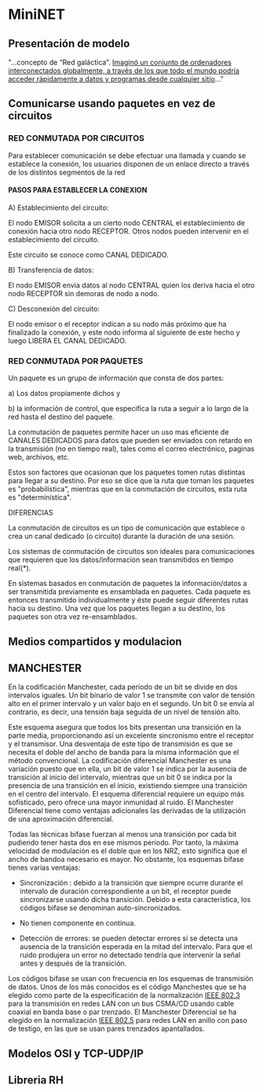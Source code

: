 # MiniNET

## Presentación de modelo

"...concepto de “Red galáctica”. [Imaginó un conjunto de ordenadores interconectados globalmente, a través de los que todo el mundo podría acceder rápidamente a datos y programas desde cualquier sitio](https://thingspeak.com/channels/141411)..."

## Comunicarse usando paquetes en vez de circuitos

### RED CONMUTADA POR CIRCUITOS

Para establecer comunicación se debe efectuar una llamada y cuando se establece la conexión, los usuarios disponen de un enlace directo a través de los distintos segmentos de la red

#### PASOS PARA ESTABLECER LA CONEXION

A) Establecimiento del circuito:

El nodo EMISOR solicita a un cierto nodo CENTRAL el establecimiento de conexión hacia otro nodo RECEPTOR. Otros nodos pueden intervenir en el establecimiento del circuito.

Este circuito se conoce como CANAL DEDICADO.

B) Transferencia de datos:

El nodo EMISOR envia datos al nodo CENTRAL quien los deriva hacia el otro nodo RECEPTOR sin demoras de nodo a nodo.

C) Desconexión del circuito:

El nodo emisor o el receptor indican a su nodo más próximo que ha finalizado la conexión, y este nodo informa al siguiente de este hecho y luego LIBERA EL CANAL DEDICADO.

### RED CONMUTADA POR PAQUETES

Un paquete es un grupo de información que consta de dos partes:

a) Los datos propiamente dichos y

b) la información de control, que especifica la ruta a seguir a lo largo de la red hasta el destino del paquete.

La conmutación de paquetes permite hacer un uso mas eficiente de CANALES DEDICADOS para datos que pueden ser enviados con retardo en la transmisión (no en tiempo real), tales como el correo electrónico, paginas web, archivos, etc.

Estos son factores que ocasionan que los paquetes tomen rutas distintas para llegar a su destino. Por eso se dice que la ruta que toman los paquetes es "probabilística", mientras que en la conmutación de circuitos, esta ruta es "determinística".

DIFERENCIAS

La conmutación de circuitos es un tipo de comunicación que establece o crea un canal dedicado (o circuito) durante la duración de una sesión.

Los sistemas de conmutación de circuitos son ideales para comunicaciones que requieren que los datos/información sean transmitidos en tiempo real(*).

En sistemas basados en conmutación de paquetes la información/datos a ser transmitida previamente es ensamblada en paquetes. Cada paquete es entonces transmitido individualmente y éste puede seguir diferentes rutas hacia su destino. Una vez que los paquetes llegan a su destino, los paquetes son otra vez re-ensamblados. 

## Medios compartidos y modulacion

## MANCHESTER

En la codificación Manchester, cada período de un bit se divide en dos intervalos iguales. Un bit binario de valor 1 se transmite con valor de tensión alto en el primer intervalo y un valor bajo en el segundo. Un bit 0 se envía al contrario, es decir, una tensión baja seguida de un nivel de tensión alto.

Este esquema asegura que todos los bits presentan una transición en la parte media, proporcionando así un excelente sincronismo entre el receptor y el transmisor. Una desventaja de este tipo de transmisión es que se necesita el doble del ancho de banda para la misma información que el método convencional.
La codificación diferencial Manchester es una variación puesto que en ella, un bit de valor 1 se indica por la ausencia de transición al inicio del intervalo, mientras que un bit 0 se indica por la presencia de una transición en el inicio, existiendo siempre una transición en el centro del intervalo. El esquema diferencial requiere un equipo más sofisticado, pero ofrece una mayor inmunidad al ruido. El Manchester Diferencial tiene como ventajas adicionales las derivadas de la utilización de una aproximación diferencial.

Todas las técnicas bifase fuerzan al menos una transición por cada bit pudiendo tener hasta dos en ese mismos periodo. Por tanto, la máxima velocidad de modulación es el doble que en los NRZ, esto significa que el ancho de bandoa necesario es mayor. No obstante, los  esquemas bifase tienes varias ventajas:

* Sincronización : debido a la transición que siempre ocurre durante el intervalo de duración correspondiente a un bit, el receptor puede sincronizarse usando dicha transición. Debido a esta característica, los códigos bifase se denominan auto-sincronizados.

* No tienen componente en continua.

* Detección de errores: se pueden detectar errores si se detecta una ausencia de la transición esperada en la mitad del intervalo. Para que el ruido produjera un error no detectado tendría que intervenir la señal antes y después de la transición.

Los códigos bifase se usan con frecuencia en los esquemas de transmisión de datos. Unos de los más conocidos es el código Manchestes que se ha elegido como parte de la especificación de la normalización [IEEE 802.3](http://www.ieee802.org/3/) para la transmisión en redes LAN con un bus CSMA/CD usando cable coaxial en banda base o par trenzado. El Manchester Diferencial se ha elegido en  la normalización [IEEE 802.5](http://www.ieee802.org/5/www8025org/) para redes LAN en anillo con paso de testigo, en las que se usan pares trenzados apantallados.

## Modelos OSI y TCP-UDP/IP

## Libreria RH
